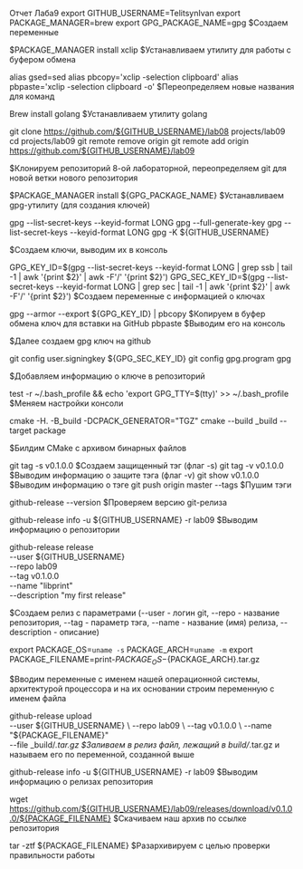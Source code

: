Отчет Лаба9
export GITHUB_USERNAME=TelitsynIvan
export PACKAGE_MANAGER=brew
export GPG_PACKAGE_NAME=gpg
$Создаем переменные

$PACKAGE_MANAGER install xclip
$Устанавливаем утилиту для работы с буфером обмена

alias gsed=sed
alias pbcopy='xclip -selection clipboard'
alias pbpaste='xclip -selection clipboard -o'
$Переопределяем новые названия для команд

Brew install golang
$Устанавливаем утилиту golang

git clone https://github.com/${GITHUB_USERNAME}/lab08 projects/lab09
cd projects/lab09
git remote remove origin
git remote add origin https://github.com/${GITHUB_USERNAME}/lab09

$Клонируем репозиторий 8-ой лабораторной, переопределяем git для новой ветки нового репозитория

$PACKAGE_MANAGER install ${GPG_PACKAGE_NAME}
$Устанавливаем gpg-утилиту (для создания ключей)

gpg --list-secret-keys --keyid-format LONG
gpg --full-generate-key
gpg --list-secret-keys --keyid-format LONG
gpg -K ${GITHUB_USERNAME}

$Создаем ключи, выводим их в консоль

GPG_KEY_ID=$(gpg --list-secret-keys --keyid-format LONG | grep ssb | tail -1 | awk '{print $2}' | awk -F'/' '{print $2}')
GPG_SEC_KEY_ID=$(gpg --list-secret-keys --keyid-format LONG | grep sec | tail -1 | awk '{print $2}' | awk -F'/' '{print $2}')
$Создаем переменные с информацией о ключах

gpg --armor --export ${GPG_KEY_ID} | pbcopy
$Копируем в буфер обмена ключ для вставки на GitHub
pbpaste
$Выводим его на консоль

$Далее создаем gpg ключ на github

git config user.signingkey ${GPG_SEC_KEY_ID}
git config gpg.program gpg

$Добавляем информацию о ключе в репозиторий

test -r ~/.bash_profile && echo 'export GPG_TTY=$(tty)' >> ~/.bash_profile
$Меняем настройки консоли

cmake -H. -B_build -DCPACK_GENERATOR="TGZ"
cmake --build _build --target package

$Билдим CMake с архивом бинарных файлов

git tag -s v0.1.0.0
$Создаем защищенный тэг (флаг -s)
git tag -v v0.1.0.0
$Выводим информацию о защите тэга (флаг -v)
git show v0.1.0.0
$Выводим информацию о тэге
git push origin master --tags
$Пушим тэги

github-release --version
$Проверяем версию git-релиза

github-release info -u ${GITHUB_USERNAME} -r lab09
$Выводим информацию о репозитории

github-release release \
    --user ${GITHUB_USERNAME} \
    --repo lab09 \
    --tag v0.1.0.0 \
    --name "libprint" \
    --description "my first release"

$Создаем релиз с параметрами (--user -  логин git, --repo - название репозитория, --tag - параметр тэга, --name - название (имя) релиза, --description - описание)

export PACKAGE_OS=`uname -s` PACKAGE_ARCH=`uname -m`
export PACKAGE_FILENAME=print-${PACKAGE_OS}-${PACKAGE_ARCH}.tar.gz

$Вводим переменные с именем нашей операционной системы, архитектурой процессора и на их основании строим переменную с именем файла

github-release upload \
    --user ${GITHUB_USERNAME} \
    --repo lab09 \
    --tag v0.1.0.0 \
    --name "${PACKAGE_FILENAME}" \
    --file _build/*.tar.gz
$Заливаем в релиз файл, лежащий в build/*.tar.gz и называем его по переменной, созданной выше

github-release info -u ${GITHUB_USERNAME} -r lab09
$Выводим информацию о релизах репозитория

wget https://github.com/${GITHUB_USERNAME}/lab09/releases/download/v0.1.0.0/${PACKAGE_FILENAME}
$Скачиваем наш архив по ссылке репозитория

tar -ztf ${PACKAGE_FILENAME}
$Разархивируем с целью проверки правильности работы
